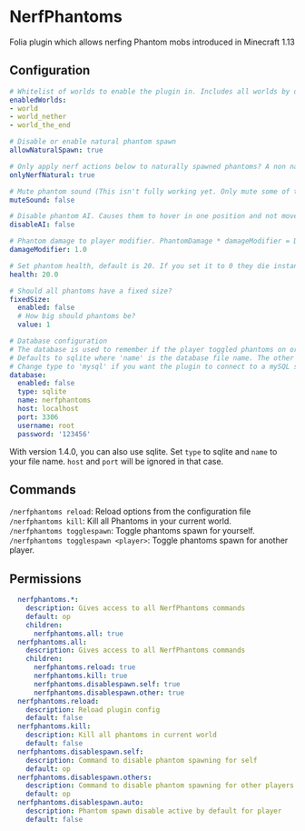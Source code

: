 # NerfPhantoms
Folia plugin which allows nerfing Phantom mobs introduced in Minecraft 1.13

## Configuration
``` yaml
# Whitelist of worlds to enable the plugin in. Includes all worlds by default
enabledWorlds:
- world
- world_nether
- world_the_end

# Disable or enable natural phantom spawn
allowNaturalSpawn: true

# Only apply nerf actions below to naturally spawned phantoms? A non natural spawn would be a spawnegg
onlyNerfNatural: true

# Mute phantom sound (This isn't fully working yet. Only mute some of the phantom sounds)
muteSound: false

# Disable phantom AI. Causes them to hover in one position and not move.
disableAI: false

# Phantom damage to player modifier. PhantomDamage * damageModifier = Damage to player
damageModifier: 1.0

# Set phantom health, default is 20. If you set it to 0 they die instantly.
health: 20.0

# Should all phantoms have a fixed size?
fixedSize:
  enabled: false
  # How big should phantoms be?
  value: 1

# Database configuration
# The database is used to remember if the player toggled phantoms on or off.
# Defaults to sqlite where 'name' is the database file name. The other fields are ignored.
# Change type to 'mysql' if you want the plugin to connect to a mySQL server.
database:
  enabled: false
  type: sqlite
  name: nerfphantoms
  host: localhost
  port: 3306
  username: root
  password: '123456'
```

With version 1.4.0, you can also use sqlite. Set `type` to sqlite and `name` to your file name. `host` and `port` will be ignored in that case.

## Commands
`/nerfphantoms reload`: Reload options from the configuration file\
`/nerfphantoms kill`: Kill all Phantoms in your current world.\
`/nerfphantoms togglespawn`: Toggle phantoms spawn for yourself.\
`/nerfphantoms togglespawn <player>`: Toggle phantoms spawn for another player.

## Permissions
``` yaml
  nerfphantoms.*:
    description: Gives access to all NerfPhantoms commands
    default: op
    children:
      nerfphantoms.all: true
  nerfphantoms.all:
    description: Gives access to all NerfPhantoms commands
    children:
      nerfphantoms.reload: true
      nerfphantoms.kill: true
      nerfphantoms.disablespawn.self: true
      nerfphantoms.disablespawn.other: true
  nerfphantoms.reload:
    description: Reload plugin config
    default: false
  nerfphantoms.kill:
    description: Kill all phantoms in current world
    default: false
  nerfphantoms.disablespawn.self:
    description: Command to disable phantom spawning for self
    default: op
  nerfphantoms.disablespawn.others:
    description: Command to disable phantom spawning for other players
    default: op
  nerfphantoms.disablespawn.auto:
    description: Phantom spawn disable active by default for player
    default: false
```
